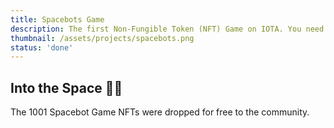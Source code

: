 ```yaml
---
title: Spacebots Game
description: The first Non-Fungible Token (NFT) Game on IOTA. You need the NFT to access the game.
thumbnail: /assets/projects/spacebots.png
status: 'done'
---
```


## Into the Space 🚀🤖

The 1001 Spacebot Game NFTs were dropped for free to the community.
